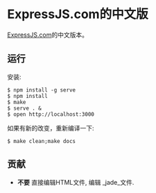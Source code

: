 # ExpressJS.com的中文版

  [ExpressJS.com](http://expressjs.jser.us)的中文版本。 


## 运行

安装:

```
$ npm install -g serve
$ npm install
$ make
$ serve . &
$ open http://localhost:3000
```

如果有新的改变，重新编译一下:

```
$ make clean;make docs
```

## 贡献

  - __不要__ 直接编辑HTML文件, 编辑 _jade_文件.
